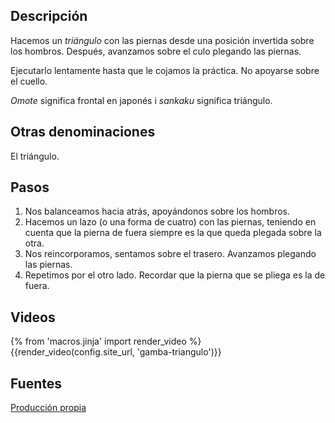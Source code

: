 ## Descripción

Hacemos un *triángulo* con las piernas desde una posición invertida sobre los hombros. Después, avanzamos sobre el culo plegando las piernas.

Ejecutarlo lentamente hasta que le cojamos la práctica. No apoyarse sobre el cuello.

*Omote* significa frontal en japonés i *sankaku* significa triángulo.

## Otras denominaciones

El triángulo.

## Pasos

1. Nos balanceamos hacia atrás, apoyándonos sobre los hombros.
2. Hacemos un lazo (o una forma de cuatro) con las piernas, teniendo en cuenta que la pierna de fuera siempre es la que queda plegada sobre la otra.
3. Nos reincorporamos, sentamos sobre el trasero. Avanzamos plegando las piernas.
4. Repetimos por el otro lado. Recordar que la pierna que se pliega es la de fuera.

## Videos

{% from 'macros.jinja' import render_video %}
{{render_video(config.site_url, 'gamba-triangulo')}}

## Fuentes

[Producción propia]({{config.site_url}})
